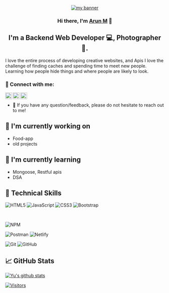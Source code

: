 <p align="center">
  <a href="arunmeti.netlify.app" target="_blank" rel="noreferrer"><img src="https://drive.google.com/file/d/1b31Ns48caoWIJw91qjKgyLN6EYOAQ6qw/view?usp=sharing" alt="my banner"></a>
</p>

<h3 align="center">
Hi there, I'm <a href="https://arunmeti.netlify.app" target="_blank" rel="noreferrer">Arun M</a> 👋
</h3>

<h2 align="center">
I'm a Backend Web Developer 💻, Photographer 📸.
</h2> 

I love the entire process of developing creative websites, and Apis I love the challenge of finding caches and spending time to meet new people. Learning how people hide things and where people are likely to look.

### 🤝 Connect with me:

<a href="https://www.linkedin.com/in/arun-m-47884223a/"><img align="left" src="https://raw.githubusercontent.com/yushi1007/yushi1007/main/images/linkedin.svg" alt="  LinkedIn" width="21px"/></a>
<a href="https://www.instagram.com/a_r_u_n___m___/"><img align="left" src="https://raw.githubusercontent.com/yushi1007/yushi1007/main/images/instagram.svg" alt="  Instagram" width="21px"/></a>
<a href="https://arunmeti.netlify.app"><img align="left" src="" alt="Web | Medium" width="21px"/></a>
</br>
- 💬 If you have any question/feedback, please do not hesitate to reach out to me!

## 🔭 I'm currently working on

- Food-app
- old projects

## 🌱 I'm currently learning

- Mongoose, Restful apis
- DSA

## 💼 Technical Skills


![HTML5](https://img.shields.io/badge/html5-%23E34F26.svg?style=for-the-badge&logo=html5&logoColor=white)
![JavaScript](https://img.shields.io/badge/javascript-%23323330.svg?style=for-the-badge&logo=javascript&logoColor=%23F7DF1E)
![CSS3](https://img.shields.io/badge/css3-%231572B6.svg?style=for-the-badge&logo=css3&logoColor=white)
![Bootstrap](https://img.shields.io/badge/bootstrap-%23563D7C.svg?style=for-the-badge&logo=bootstrap&logoColor=white)



</br>



![NPM](https://img.shields.io/badge/NPM-%23000000.svg?style=for-the-badge&logo=npm&logoColor=white)

![Postman](https://img.shields.io/badge/Postman-FF6C37?style=for-the-badge&logo=postman&logoColor=white)
![Netlify](https://img.shields.io/badge/netlify-%23000000.svg?style=for-the-badge&logo=netlify&logoColor=#00C7B7)

![Git](https://img.shields.io/badge/git-%23F05033.svg?style=for-the-badge&logo=git&logoColor=white)
![GitHub](https://img.shields.io/badge/github-%23121011.svg?style=for-the-badge&logo=github&logoColor=white)

## 📈 GitHub Stats 

[![Yu's github stats](https://github-readme-stats.vercel.app/api?username=arunameti)](https://github.com/arunameti)

[![Visitors](https://visitor-badge.glitch.me/badge?page_id=arunameti.arunameti)](https://arunmeti.netlify.app/)
